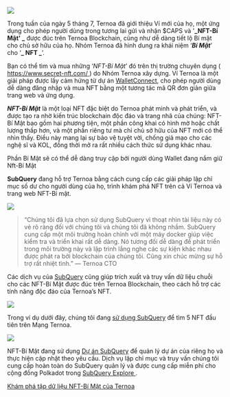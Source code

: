 ![](https://miro.medium.com/max/1200/0*s1fSGGelS-HVJNBm)


Trong tuần của ngày 5 tháng 7, Ternoa đã giới thiệu Ví mới của họ, một ứng dụng cho phép người dùng trong tương lai gửi và nhận $CAPS và '**_NFT-Bí Mật' _** được đúc trên Ternoa Blockchain, cũng như dễ dàng tiết lộ Bí mật cho chủ sở hữu của họ. Nhóm Ternoa đã hình dung ra khái niệm ‘**_Bí Mật_**’ cho ‘**_ NFT _**’.

Bạn có thể tìm và mua những ‘_NFT-Bí Mật_’ đó trên thị trường chuyên dụng ([ https://www.secret-nft.com/ ](https://www.secret-nft.com/)) do Nhóm Ternoa xây dựng. Ví Ternoa là một giải pháp được lấy cảm hứng từ dự án [WalletConnect](https://walletconnect.org/), cho phép người dùng dễ dàng đăng nhập và mua NFT bằng một tương tác mã QR đơn giản giữa trang web và ứng dụng.

**_NFT-Bí Mật_** là một loại NFT đặc biệt do Ternoa phát minh và phát triển, và được tạo ra nhờ kiến ​​trúc blockchain độc đáo và trang nhã của chúng: NFT-Bí Mật bao gồm hai phương tiện, một phần công khai có hình mờ hoặc chất lượng thấp hơn, và một phần riêng tư mà chỉ chủ sở hữu của NFT mới có thể nhìn thấy. Điều này mang lại sự bảo vệ tuyệt vời, chống giả mạo cho các nghệ sĩ và KOL, đồng thời mở ra rất nhiều cách thức sử dụng khác nhau.

Phần Bí Mật sẽ có thể dễ dàng truy cập bởi người dùng Wallet đang nắm giữ Nft-Bí Mật

**SubQuery** đang hỗ trợ Ternoa bằng cách cung cấp các giải pháp lập chỉ mục số dư cho người dùng của họ, trình khám phá NFT trên cả Ví Ternoa và trang web NFT-Bí mật.

![](https://miro.medium.com/max/1400/0*gquKRKBgiyAAxRFZ)

> “Chúng tôi đã lựa chọn sử dụng SubQuery vì thoạt nhìn tài liệu này có vẻ rõ ràng đối với chúng tôi và chúng tôi đã không nhầm. SubQuery cung cấp một môi trường hoàn chỉnh với một máy docker giúp việc kiểm tra và triển khai rất dễ dàng. Nó tương đối dễ dàng để phát triển trong môi trường này và lập trình lắng nghe các sự kiện khác nhau được phát ra bởi blockchain của chúng tôi. Cũng xin chúc mừng sự hỗ trợ rất nhiệt tình.” — Ternoa CTO

Các dịch vụ của [SubQuery](https://subquery.network/) cũng giúp trích xuất và truy vấn dữ liệu chuỗi cho các NFT-Bí Mật được đúc trên Ternoa Blockchain, theo cách hỗ trợ các tính năng độc đáo của Ternoa’s NFT.

![](https://miro.medium.com/max/1400/0*CA7lfxmZxHCKhzWw)

Trong ví dụ dưới đây, chúng tôi đang [sử dụng SubQuery](https://explorer.subquery.network/subquery/capsule-corp-ternoa/indexer) để tìm 5 NFT đầu tiên trên Mạng Ternoa.

![](https://miro.medium.com/max/1400/0*YaQGpb3xUn7BUESx)

NFT-Bí Mật đang sử dụng [Dự án SubQuery](https://project.subquery.network/) để quản lý dự án của riêng họ và thực hiện cập nhật theo yêu cầu. Dịch vụ lập chỉ mục và truy vấn chúng tôi cung cấp hoàn toàn do SubQuery quản lý và được cung cấp miễn phí cho cộng đồng Polkadot trong [SubQuery Explore ](https://explorer.subquery.network/).

[Khám phá tập dữ liệu NFT-Bí Mật của Ternoa](https://explorer.subquery.network/subquery/capsule-corp-ternoa/indexer)